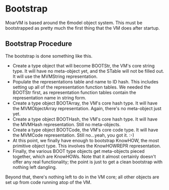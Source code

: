 # Bootstrap
MoarVM is based around the 6model object system. This must be bootstrapped as
pretty much the first thing that the VM does after startup.

## Bootstrap Procedure
The bootstrap is done something like this.

* Create a type object that will become BOOTStr, the VM's core string type.
  It will have no meta-object yet, and the STable will not be filled out. It
  will use the MVMString representation.
* Populate the representations table and name to ID hash. This includes setting
  up all of the representation function tables. We needed the BOOTStr first, as
  representation function tables contain the representation name in string form.
* Create a type object BOOTArray, the VM's core hash type. It will have the
  MVMObjectArray representation. Again, there's no meta-object just yet.
* Create a type object BOOTHash, the VM's core hash type. It will have the
  MVMHash representation. Still no meta-objects.
* Create a type object BOOTCode, the VM's core code type. It will have the
  MVMCode representation. Still no...yeah, you got it. :-)
* At this point, we finally have enough to bootstrap KnowHOW, the most primitive
  object type. This involves the KnowHOWREPR representation.
* Finally, the various BOOT type objects get meta-objects pieced together,
  which are KnowHOWs. Note that it almost certainly doesn't offer any real
  functionality; the point is just to get a clean bootstrap with nothing
  left dangling.

Beyond that, there's nothing left to do in the VM core; all other objects are
set up from code running atop of the VM.
